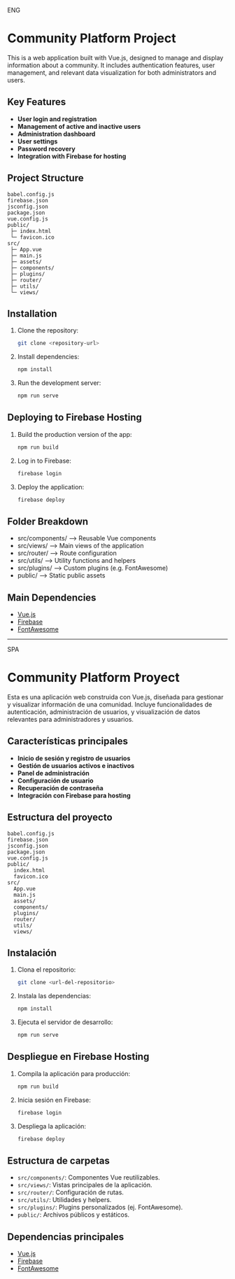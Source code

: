 ENG
# Community Platform Project

This is a web application built with Vue.js, designed to manage and display information about a community. It includes authentication features, user management, and relevant data visualization for both administrators and users.

## Key Features
- **User login and registration**
- **Management of active and inactive users**
- **Administration dashboard**
- **User settings**
- **Password recovery**
- **Integration with Firebase for hosting**

## Project Structure
```
babel.config.js
firebase.json
jsconfig.json
package.json
vue.config.js
public/
 ├─ index.html
 └─ favicon.ico
src/
 ├─ App.vue
 ├─ main.js
 ├─ assets/
 ├─ components/
 ├─ plugins/ 
 ├─ router/ 
 ├─ utils/ 
 └─ views/
 ```

 ## Installation
1. Clone the repository:
   ```sh
   git clone <repository-url>
   ```

2. Install dependencies:
   ```sh
   npm install
   ```

3. Run the development server:
   ```sh
   npm run serve
   ```

## Deploying to Firebase Hosting
1. Build the production version of the app:
   ```sh
   npm run build
   ```

2. Log in to Firebase:
   ```sh
   firebase login
   ```

3. Deploy the application:
   ```sh
   firebase deploy
   ```

## Folder Breakdown
- src/components/ —> Reusable Vue components
- src/views/ —> Main views of the application
- src/router/ —> Route configuration
- src/utils/ —> Utility functions and helpers
- src/plugins/ —> Custom plugins (e.g. FontAwesome)
- public/ —> Static public assets

## Main Dependencies
- [Vue.js](https://vuejs.org/)
- [Firebase](https://firebase.google.com/)
- [FontAwesome](https://fontawesome.com/)

---

SPA
# Community Platform Proyect

Esta es una aplicación web construida con Vue.js, diseñada para gestionar y visualizar información de una comunidad. Incluye funcionalidades de autenticación, administración de usuarios, y visualización de datos relevantes para administradores y usuarios.

## Características principales
- **Inicio de sesión y registro de usuarios**
- **Gestión de usuarios activos e inactivos**
- **Panel de administración**
- **Configuración de usuario**
- **Recuperación de contraseña**
- **Integración con Firebase para hosting**

## Estructura del proyecto
```
babel.config.js
firebase.json
jsconfig.json
package.json
vue.config.js
public/
  index.html
  favicon.ico
src/
  App.vue
  main.js
  assets/
  components/
  plugins/
  router/
  utils/
  views/
```

## Instalación
1. Clona el repositorio:
   ```sh
   git clone <url-del-repositorio>
   ```
2. Instala las dependencias:
   ```sh
   npm install
   ```
3. Ejecuta el servidor de desarrollo:
   ```sh
   npm run serve
   ```

## Despliegue en Firebase Hosting
1. Compila la aplicación para producción:
   ```sh
   npm run build
   ```
2. Inicia sesión en Firebase:
   ```sh
   firebase login
   ```
3. Despliega la aplicación:
   ```sh
   firebase deploy
   ```

## Estructura de carpetas
- `src/components/`: Componentes Vue reutilizables.
- `src/views/`: Vistas principales de la aplicación.
- `src/router/`: Configuración de rutas.
- `src/utils/`: Utilidades y helpers.
- `src/plugins/`: Plugins personalizados (ej. FontAwesome).
- `public/`: Archivos públicos y estáticos.

## Dependencias principales
- [Vue.js](https://vuejs.org/)
- [Firebase](https://firebase.google.com/)
- [FontAwesome](https://fontawesome.com/)
